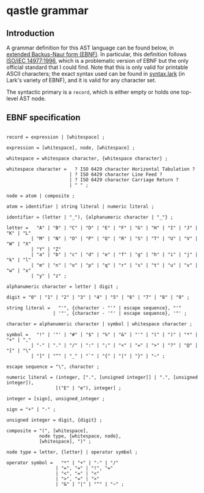 # qastle grammar

## Introduction

A grammar definition for this AST language can be found below, in [extended Backus-Naur form (EBNF)](https://en.wikipedia.org/wiki/Extended_Backus-Naur_form). In particular, this definition follows [ISO/IEC 14977:1996](https://www.cl.cam.ac.uk/~mgk25/iso-14977.pdf), which is a problematic version of EBNF but the only official standard that I could find. Note that this is only valid for printable ASCII characters; the exact syntax used can be found in [syntax.lark](/qastle/syntax.lark) (in Lark's variety of EBNF), and it is valid for any character set.

The syntactic primary is a `record`, which is either empty or holds one top-level AST node.

## EBNF specification

```ebnf

record = expression | [whitespace] ;

expression = [whitespace], node, [whitespace] ;

whitespace = whitespace character, {whitespace character} ;

whitespace character =   ? ISO 6429 character Horizontal Tabulation ?
                       | ? ISO 6429 character Line Feed ?
                       | ? ISO 6429 character Carriage Return ?
                       | " " ;

node = atom | composite ;

atom = identifier | string literal | numeric literal ;

identifier = (letter | "_"), {alphanumeric character | "_"} ;

letter =   "A" | "B" | "C" | "D" | "E" | "F" | "G" | "H" | "I" | "J" | "K" | "L"
         | "M" | "N" | "O" | "P" | "Q" | "R" | "S" | "T" | "U" | "V" | "W" | "X"
         | "Y" | "Z"
         | "a" | "b" | "c" | "d" | "e" | "f" | "g" | "h" | "i" | "j" | "k" | "l"
         | "m" | "n" | "o" | "p" | "q" | "r" | "s" | "t" | "u" | "v" | "w" | "x"
         | "y" | "z" ;

alphanumeric character = letter | digit ;

digit = "0" | "1" | "2" | "3" | "4" | "5" | "6" | "7" | "8" | "9" ;

string literal =   "'", {character - "'" | escape sequence}, "'"
                 | '"', {character - '"' | escape sequence}, '"' ;

character = alphanumeric character | symbol | whitespace character ;

symbol =   "!" | '"' | "#" | "$" | "%" | "&" | "'" | "(" | ")" | "*" | "+" | ","
         | "-" | "." | "/" | ":" | ";" | "<" | "=" | ">" | "?" | "@" | "[" | "\"
         | "]" | "^" | "_" | "`" | "{" | "|" | "}" | "~" ;

escape sequence = "\", character ;

numeric literal = (integer, [".", [unsigned integer]] | ".", [unsigned integer]),
                  [("E" | "e"), integer] ;

integer = [sign], unsigned_integer ;

sign = "+" | "-" ;

unsigned integer = digit, {digit} ;

composite = "(", [whitespace],
            node type, {whitespace, node},
            [whitespace], ")" ;

node type = letter, {letter} | operator symbol ;

operator symbol =   "*" | "+" | "-" | "/"
                  | "=", "=" | "!", "="
                  | "<", "=" | "<"
                  | ">", "=" | ">"
                  | "&" | "|" | "^" | "~" ;

```
